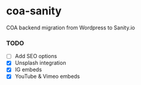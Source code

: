 # coa-sanity
COA backend migration from Wordpress to Sanity.io

### TODO
- [ ] Add SEO options
- [x] Unsplash integration
- [x] IG embeds
- [x] YouTube & Vimeo embeds
